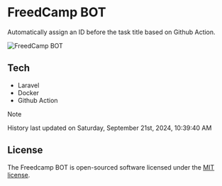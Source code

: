# FreedCamp BOT

Automatically assign an ID before the task title based on Github Action.

![FreedCamp BOT](https://repository-images.githubusercontent.com/737932867/7d34798b-2680-471c-b089-a78a718d3d6a)

## Tech

- Laravel
- Docker
- Github Action

> [!NOTE]  
> History last updated on Saturday, September 21st, 2024, 10:39:40 AM

## License

The Freedcamp BOT is open-sourced software licensed under the [MIT license](https://opensource.org/licenses/MIT).
